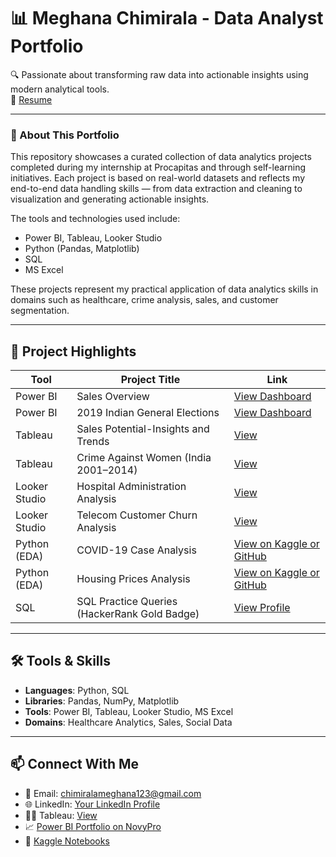 # 📊 Meghana Chimirala - Data Analyst Portfolio
 
🔍 Passionate about transforming raw data into actionable insights using modern analytical tools.  
📄 [Resume](https://drive.google.com/file/d/1M2wXx8GRaCujPbVdxm1AWqXd5xSN_pNg/view?usp=sharing)

---

### 📂 About This Portfolio

This repository showcases a curated collection of data analytics projects completed during my internship at Procapitas and through self-learning initiatives. Each project is based on real-world datasets and reflects my end-to-end data handling skills — from data extraction and cleaning to visualization and generating actionable insights.

The tools and technologies used include:
- Power BI, Tableau, Looker Studio
- Python (Pandas, Matplotlib)
- SQL
- MS Excel

These projects represent my practical application of data analytics skills in domains such as healthcare, crime analysis, sales, and customer segmentation.

---

## 🔗 Project Highlights

| Tool           | Project Title                             | Link |
|----------------|--------------------------------------------|------|
| Power BI       | Sales Overview                             | [View Dashboard](https://app.powerbi.com/reportEmbed?reportId=8f0b03b5-cebc-4f18-9a35-a1c635684a2c&autoAuth=true&ctid=f8ca7ea2-7b5f-4f86-8be8-dccc11ffc74e) |
| Power BI       | 2019 Indian General Elections              | [View Dashboard](https://app.powerbi.com/reportEmbed?reportId=07013642-4534-44fb-93b7-71546e46bc15&autoAuth=true&ctid=f8ca7ea2-7b5f-4f86-8be8-dccc11ffc74e) |
| Tableau        | Sales Potential-Insights and Trends        | [View](https://public.tableau.com/views/Sales_Dashboard_1_17209643797920/Sales_Dashboard?:language=en-US&:sid=&:redirect=auth&:display_count=n&:origin=viz_share_link) |
| Tableau        | Crime Against Women (India 2001–2014)      | [View](https://public.tableau.com/views/CrimeAgainstWomen2001-2014India_17265576567280/Dashboard1?:language=en-US&:sid=&:redirect=auth&:display_count=n&:origin=viz_share_link) |
| Looker Studio  | Hospital Administration Analysis           | [View](https://lookerstudio.google.com/s/qMKw4EDMQTI) |
| Looker Studio  | Telecom Customer Churn Analysis            | [View](https://lookerstudio.google.com/s/lHb55YvUQS4) |
| Python (EDA)   | COVID-19 Case Analysis                     | [View on Kaggle or GitHub](https://www.kaggle.com/code/meghanachimirala/covid-19-case-analysis) |
| Python (EDA)   | Housing Prices Analysis                    | [View on Kaggle or GitHub](https://www.kaggle.com/code/meghanachimirala/housing-prices-analysis) |
| SQL            | SQL Practice Queries (HackerRank Gold Badge) | [View Profile](https://www.hackerrank.com/profile/chimiralameghan1) |

---

## 🛠️ Tools & Skills
- **Languages**: Python, SQL
- **Libraries**: Pandas, NumPy, Matplotlib
- **Tools**: Power BI, Tableau, Looker Studio, MS Excel
- **Domains**: Healthcare Analytics, Sales, Social Data

---

## 📫 Connect With Me
- 📧 Email: chimiralameghana123@gmail.com
- 🌐 LinkedIn: [Your LinkedIn Profile](https://www.linkedin.com/in/meghana-chimirala)
- 🧑‍💻 Tableau: [View](https://public.tableau.com/app/profile/chimirala.meghana/vizzes)
- 📈 [Power BI Portfolio on NovyPro](https://my.novypro.com/meghana-chimirala)  
- 🧪 [Kaggle Notebooks](https://www.kaggle.com/meghanachimirala)  
